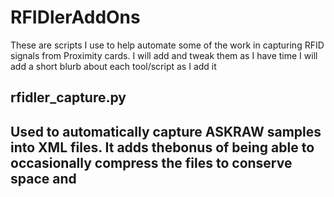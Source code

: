 # RFIDlerAddOns
These are scripts I use to help automate some of the work in capturing RFID signals from Proximity cards. I will add and tweak them as I have time
I will add a short blurb about each tool/script as I add it

## rfidler_capture.py
## Used to automatically capture ASKRAW samples into XML files. It adds thebonus of being able to occasionally compress the files to conserve space and 
